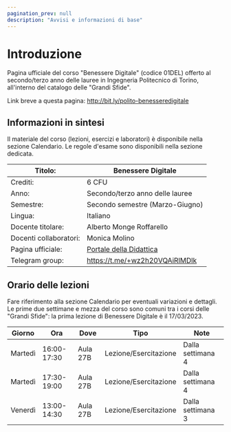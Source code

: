 ```yaml
---
pagination_prev: null
description: "Avvisi e informazioni di base"
---
```


# Introduzione

Pagina ufficiale del corso "Benessere Digitale" (codice 01DEL) offerto al secondo/terzo anno delle lauree in Ingegneria Politecnico di Torino, all'interno del catalogo delle "Grandi Sfide".

Link breve a questa pagina: http://bit.ly/polito-benesseredigitale

## Informazioni in sintesi

Il materiale del corso (lezioni, esercizi e laboratori) è disponibile nella sezione Calendario. Le regole d'esame sono disponibili nella sezione dedicata.

| Titolo:                 | Benessere Digitale                                        |
|-------------------------|-----------------------------------------------------------|
| Crediti:                | 6 CFU                                                     |
| Anno:                   | Secondo/terzo anno delle lauree                           |
| Semestre:               | Secondo semestre (Marzo-Giugno)                           |
| Lingua:                 | Italiano                                                  |
| Docente titolare:       | Alberto Monge Roffarello                                  |
| Docenti collaboratori:  | Monica Molino                                             |
| Pagina ufficiale:       | [Portale della Didattica](https://didattica.polito.it/pls/portal30/gap.pkg_guide.viewGap?p_cod_ins=01DELMQ&p_a_acc=2024&p_header=S&p_lang=&multi=N)          |
| Telegram group:         | https://t.me/+wz2h20VQAiRlMDlk                            |

## Orario delle lezioni

Fare riferimento alla sezione Calendario per eventuali variazioni e dettagli. Le prime due settimane e mezza del corso sono comuni tra i corsi delle "Grandi Sfide": la prima lezione di Benessere Digitale è il 17/03/2023.


| Giorno   | Ora         | Dove     | Tipo                   | Note               |
|----------|-------------|----------|------------------------|--------------------|
| Martedì  | 16:00-17:30 | Aula 27B | Lezione/Esercitazione  | Dalla settimana 4  |
| Martedì  | 17:30-19:00 | Aula 27B | Lezione/Esercitazione  | Dalla settimana 4  |
| Venerdì  | 13:00-14:30 | Aula 27B | Lezione/Esercitazione  | Dalla settimana 3  |